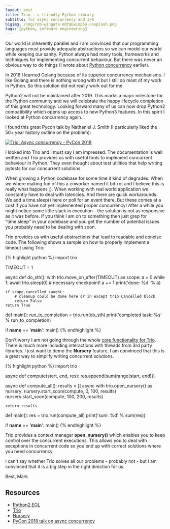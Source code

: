 ```yaml
---
layout: post
title: Trio – a friendly Python library
subtitle: for async concurrency and I/O
bigimg: /img/rob-wingate-nQYqEwimp5o-unsplash.png
tags: [python, software engineering]
---
```


Our world is inherently parallel and I am convinced that our programming languages must provide adequate abstractions so we can model our world while keeping our sanity. Python always had many tools, frameworks and techniques for implementing concurrent behaviour. But there was never an obvious way to do things (I wrote about [Python concurrency](https://www.mark-fink.de/2016-06-12-please-remove-the-gil/) earlier).

In 2016 I learned Golang because of its superior concurrency mechanisms. I like Golang and there is nothing wrong with it but I still do most of my work in Python. So this solution did not really work out for me.

Python2 will not be maintained after 2019. This marks a major milestone for the Python community and we will celebrate the happy lifecycle completion of this great technology. Looking forward many of us can now drop Python2 compatibility which opens up access to new Python3 features. In this spirit I looked at Python concurrency again...

I found this great Pycon talk by Nathaniel J. Smith (I particularly liked the 50+ year history outline on the problem):

[![Trio: Async concurrency - PyCon 2018](https://img.youtube.com/vi/oLkfnc_UMcE/0.jpg)](https://www.youtube.com/watch?v=oLkfnc_UMcE)

I looked into Trio and I must say I am impressed. The documentation is well written and Trio provides us with useful tools to implement concurrent behaviour in Python. They even thought about test utilities that help writing pytests for our concurrent solutions.

When growing a Python codebase for some time it kind of degrades. When we where making fun of this a coworker named it bit-rot and I believe this is really what happens ;). When working with real world application we constantly have to deal with latencies. And there are quick workarounds. We add a time.sleep() here or poll for an event there. But these comes at a cost if you have not yet implemented proper concurrency! After a while you might notice some little slack in execution - the solution is not as responsive as it was before. If you think I am on to something then just grep for "time.sleep" in your codebase and you get the number of potential issues you probably need to be dealing with soon.

Trio provides us with useful abstractions that lead to readable and concise code. The following shows a sample on how to properly implement a timeout using Trio:

{% highlight python %}
import trio

TIMEOUT = 1

async def do_sth():
    with trio.move_on_after(TIMEOUT) as scope:
        a = 0
        while 1:
            await trio.sleep(0)  # necessary checkpoint!
            a += 1
        print('done: %d' % a)

    if scope.cancelled_caught:
        # cleanup could be done here or in except trio.Cancelled block
        return False
    return True


def main():
    run_to_completion = trio.run(do_sth)
    print('completed task: %s' % run_to_completion)


if __name__ == '__main__':
    main()
{% endhighlight %}


Don't worry I am not going through the whole [core functionality for Trio](https://trio.readthedocs.io/en/latest/reference-core.html#). There is much more including interactions with threads from 3rd party libraries. I just want to demo the **Nursery** feature. I am convinced that this is a great way to simplify writing concurrent solutions.


{% highlight python %}
import trio


async def compute(start, end, res):
    res.append(sum(range(start, end)))


async def compute_all():
    results = []
    async with trio.open_nursery() as nursery:
        nursery.start_soon(compute, 0, 100, results)
        nursery.start_soon(compute, 100, 200, results)

    return results


def main():
    res = trio.run(compute_all)
    print('sum: %d' % sum(res))


if __name__ == '__main__':
    main()
{% endhighlight %}


Trio provides a context manager **open_nursery()** which enables you to keep control over the concurrent executions. This allows you to deal with exceptions in concurrent code so you end up with correct solutions where you need concurrency.

I can't say whether Trio solves all our problems - probably not - but I am convinced that it is a big step in the right direction for us.

Best,
Mark

## Resources
* [Python2 EOL](https://pythonclock.org/)
* [Trio](https://trio.readthedocs.io/en/latest/)
* [Nursery](https://vorpus.org/blog/notes-on-structured-concurrency-or-go-statement-considered-harmful/)
* [PyCon 2018 talk on async concurrency](https://vorpus.org/blog/companion-post-for-my-pycon-2018-talk-on-async-concurrency-using-trio/)
